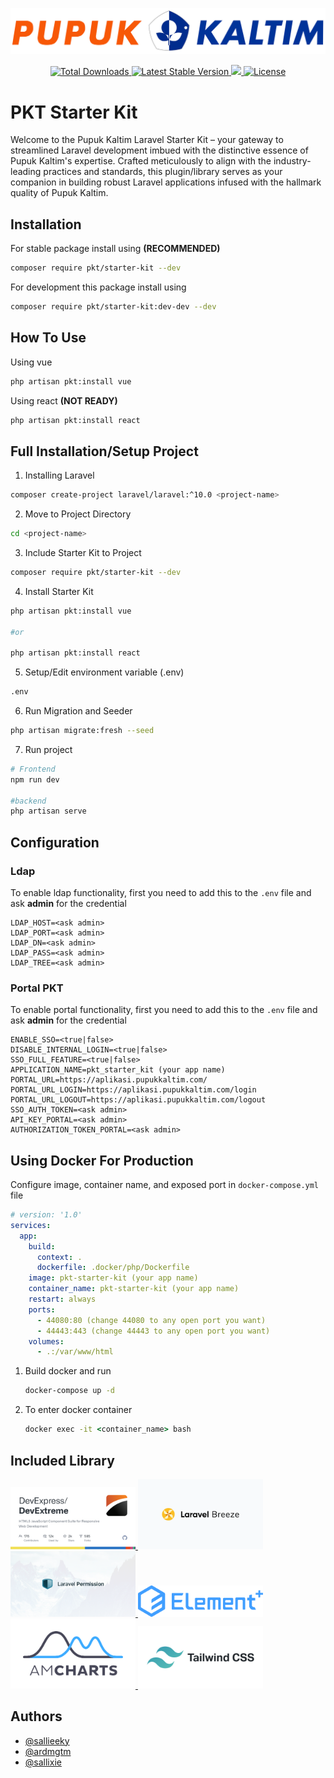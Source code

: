 <p align="center"><img src="/art/logo-long.png" alt="Logo Pupuk Kaltim"></p>

<p align="center">
    <a href="https://packagist.org/packages/pkt/starter-kit">
        <img src="https://img.shields.io/packagist/dt/pkt/starter-kit" alt="Total Downloads">
    </a>
    <a href="https://packagist.org/packages/pkt/starter-kit">
        <img src="https://img.shields.io/packagist/v/pkt/starter-kit" alt="Latest Stable Version">
    </a>
    <a href="https://github.com/sallieeky/pkt-starter-kit/pulse" alt="Activity">
        <img src="https://img.shields.io/github/commit-activity/m/sallieeky/pkt-starter-kit" />
    </a>
    <a href="https://packagist.org/packages/pkt/starter-kit">
        <img src="https://img.shields.io/packagist/l/pkt/starter-kit" alt="License">
    </a>
</p>

# PKT Starter Kit

Welcome to the Pupuk Kaltim Laravel Starter Kit – your gateway to streamlined Laravel development imbued with the distinctive essence of Pupuk Kaltim's expertise. Crafted meticulously to align with the industry-leading practices and standards, this plugin/library serves as your companion in building robust Laravel applications infused with the hallmark quality of Pupuk Kaltim.

## Installation

For stable package install using <strong>(RECOMMENDED)</strong>
```bash
composer require pkt/starter-kit --dev 
```

For development this package install using
```bash
composer require pkt/starter-kit:dev-dev --dev 
```


## How To Use

Using vue
```bash
php artisan pkt:install vue
```

Using react <strong>(NOT READY)</strong>
```bash
php artisan pkt:install react
```

## Full Installation/Setup Project

1.  Installing Laravel
```bash
composer create-project laravel/laravel:^10.0 <project-name>
```

2.  Move to Project Directory
```bash
cd <project-name>
```

3.  Include Starter Kit to Project
```bash
composer require pkt/starter-kit --dev 
```

4.  Install Starter Kit

```bash
php artisan pkt:install vue

#or

php artisan pkt:install react
```

5.  Setup/Edit environment variable (.env)
```bash
.env
```

6.  Run Migration and Seeder
```bash
php artisan migrate:fresh --seed
```

7.  Run project
```bash
# Frontend
npm run dev

#backend
php artisan serve
```

## Configuration

### Ldap
To enable ldap functionality, first you need to add this to the `.env` file and ask <strong>admin</strong> for the credential
```env
LDAP_HOST=<ask admin>
LDAP_PORT=<ask admin>
LDAP_DN=<ask admin>
LDAP_PASS=<ask admin>
LDAP_TREE=<ask admin>
```

### Portal PKT
To enable portal functionality, first you need to add this to the `.env` file and ask <strong>admin</strong> for the credential
```env
ENABLE_SSO=<true|false>
DISABLE_INTERNAL_LOGIN=<true|false>
SSO_FULL_FEATURE=<true|false>
APPLICATION_NAME=pkt_starter_kit (your app name)
PORTAL_URL=https://aplikasi.pupukkaltim.com/
PORTAL_URL_LOGIN=https://aplikasi.pupukkaltim.com/login
PORTAL_URL_LOGOUT=https://aplikasi.pupukkaltim.com/logout
SSO_AUTH_TOKEN=<ask admin>
API_KEY_PORTAL=<ask admin>
AUTHORIZATION_TOKEN_PORTAL=<ask admin>
```

## Using Docker For Production

Configure image, container name, and exposed port in `docker-compose.yml` file
```yml
# version: '1.0'
services:
  app:
    build:
      context: .
      dockerfile: .docker/php/Dockerfile
    image: pkt-starter-kit (your app name)
    container_name: pkt-starter-kit (your app name)
    restart: always
    ports:
      - 44080:80 (change 44080 to any open port you want)
      - 44443:443 (change 44443 to any open port you want)
    volumes:
      - .:/var/www/html
```
1. Build docker and run
   ```cmd
   docker-compose up -d
   ```
2. To enter docker container
   ```cmd
   docker exec -it <container_name> bash
   ```

## Included Library
<p align="left">
    <a href="https://js.devexpress.com/">
        <img src="/art/DevExtreme.png" alt="Dev Extreme" width="200">
    </a>
    <a href="https://github.com/laravel/breeze">
        <img src="/art/LaravelBreeze.png" alt="Laravel Breeze" width="200">
    </a>
    <a href="https://github.com/spatie/laravel-permission">
        <img src="/art/SpatieRolePermission.png" alt="Spatie Role and Permission" width="200">
    </a>
    <a href="https://element-plus.org/en-US/">
        <img src="/art/ElementPlus.png" alt="Element Plus" width="200">
    </a>
    <a href="https://www.amcharts.com/docs/v5/">
        <img src="/art/Amcharts.png" alt="Amcharts" width="200">
    </a>
    <a href="https://tailwindcss.com/">
        <img src="/art/TailwindCSS.png" alt="Tailwind CSS" width="200">
    </a>
</p>

## Authors

- [@sallieeky](https://www.github.com/sallieeky)
- [@ardmgtm](https://www.github.com/ardmgtm)
- [@sallixie](https://www.github.com/sallixie)
